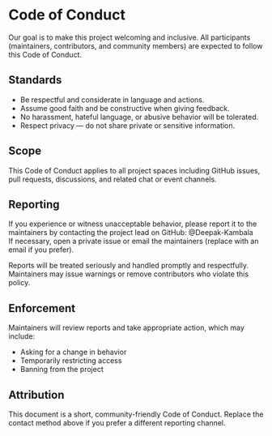 # Code of Conduct

Our goal is to make this project welcoming and inclusive. All participants (maintainers, contributors, and community members) are expected to follow this Code of Conduct.

## Standards
- Be respectful and considerate in language and actions.
- Assume good faith and be constructive when giving feedback.
- No harassment, hateful language, or abusive behavior will be tolerated.
- Respect privacy — do not share private or sensitive information.

## Scope
This Code of Conduct applies to all project spaces including GitHub issues, pull requests, discussions, and related chat or event channels.

## Reporting
If you experience or witness unacceptable behavior, please report it to the maintainers by contacting the project lead on GitHub: @Deepak-Kambala  
If necessary, open a private issue or email the maintainers (replace with an email if you prefer).

Reports will be treated seriously and handled promptly and respectfully. Maintainers may issue warnings or remove contributors who violate this policy.

## Enforcement
Maintainers will review reports and take appropriate action, which may include:
- Asking for a change in behavior
- Temporarily restricting access
- Banning from the project

## Attribution
This document is a short, community-friendly Code of Conduct. Replace the contact method above if you prefer a different reporting channel.